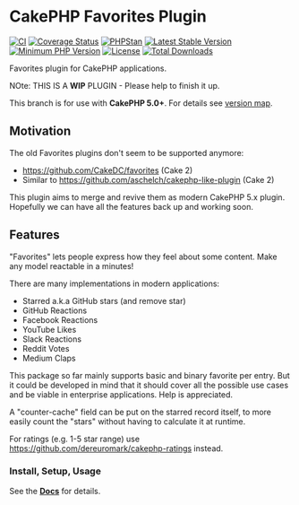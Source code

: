 #  CakePHP Favorites Plugin

[![CI](https://github.com/dereuromark/cakephp-favorites/workflows/CI/badge.svg?branch=master)](https://github.com/dereuromark/cakephp-favorites/actions?query=workflow%3ACI+branch%3Amaster)
[![Coverage Status](https://img.shields.io/codecov/c/github/dereuromark/cakephp-favorites/master.svg)](https://app.codecov.io/github/dereuromark/cakephp-favorites/tree/master)
[![PHPStan](https://img.shields.io/badge/PHPStan-level%208-brightgreen.svg?style=flat)](https://phpstan.org/)
[![Latest Stable Version](https://poser.pugx.org/dereuromark/cakephp-favorites/v/stable.svg)](https://packagist.org/packages/dereuromark/cakephp-favorites)
[![Minimum PHP Version](https://img.shields.io/badge/php-%3E%3D%208.1-8892BF.svg)](https://php.net/)
[![License](https://poser.pugx.org/dereuromark/cakephp-favorites/license.png)](https://packagist.org/packages/dereuromark/cakephp-favorites)
[![Total Downloads](https://poser.pugx.org/dereuromark/cakephp-favorites/d/total.svg)](https://packagist.org/packages/dereuromark/cakephp-favorites)

Favorites plugin for CakePHP applications.

NOte: THIS IS A **WIP** PLUGIN - Please help to finish it up.

This branch is for use with **CakePHP 5.0+**. For details see [version map](https://github.com/dereuromark/cakephp-favorites/wiki#cakephp-version-map).

## Motivation

The old Favorites plugins don't seem to be supported anymore:
- https://github.com/CakeDC/favorites (Cake 2)
- Similar to https://github.com/aschelch/cakephp-like-plugin (Cake 2)

This plugin aims to merge and revive them as modern CakePHP 5.x plugin.
Hopefully we can have all the features back up and working soon.

## Features

"Favorites" lets people express how they feel about some content.
Make any model reactable in a minutes!

There are many implementations in modern applications:

- Starred a.k.a GitHub stars (and remove star)
- GitHub Reactions
- Facebook Reactions
- YouTube Likes
- Slack Reactions
- Reddit Votes
- Medium Claps

This package so far mainly supports basic and binary favorite per entry.
But it could be developed in mind that it should cover all the possible use cases and
be viable in enterprise applications.
Help is appreciated.

A "counter-cache" field can be put on the starred record itself, to more easily count the
"stars" without having to calculate it at runtime.

For ratings (e.g. 1-5 star range) use https://github.com/dereuromark/cakephp-ratings instead.

### Install, Setup, Usage
See the **[Docs](docs/README.md)** for details.
